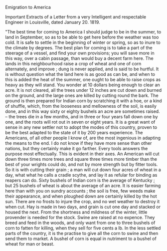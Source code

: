 Emigration to AmericaImportant Extracts of a Letter from a very Intelligent and respectable Engineer in Louisville, dated January 20. 1819."The best time for coming to America I should judge to be in the summer, to
                    land in September, so as to be able to get here before the weather was
                    too cold. It is safe to settle in the beginning of winter or spring, so as
                    to inure to the climate by degrees. The best plan for coming is to
                    take a part of the steerage of a vessel, and find your own provisions; you
                    will save more in this way, over a cabin passage, than would buy a
                    decent farm here. The lands in this neighbourhood raise a crop of wheat and
                    one of corn alternately, and improve ; dung is never applied, and is
                    said to be hurtful. It is without question what the land here is as good as
                    can be, and when to this is added the heat of the summer, one ought to
                    be able to raise crops as heavy as they will stand. You wonder at 10
                    dollars being enough to clear an acre. It is not cleared, all the
                    trees under 12 inches are cut down and burned on the ground, and the large
                    ones are killed by cutting round the bark. The ground is then prepared
                    for Indian corn by scratching it with a hoe, or a kind of shuffle,
                    which, from the looseness and mellowness of the soil, is easily done,
                    and in this way sixty or eighty bushels an acre are sometimes raised.
                    – the trees die in a few months, and in three or four years
                    fall down one by one, and the roots will rot out in seven or eight years.
                    It is a great want of sense in any new settler not to adopt the modes
                    of this country, proven to be the best adapted to the state of it by 200
                    years experience. The Americans, of all other people I know
                    of, are the most ingenious in adapting the means to the end. I do not know
                    if they have more sense than other nations, but they certainly make it go farther. Every tools answers the purpose most effectually.
                    This is evident in their axes. An American will cut down three times
                    more trees and square three times more timber than the best of your
                    wrights could do, and not by more strength but by fitter tools. So it is
                    with cutting their grain ; a man will cut down four acres of wheat in
                    a day, what what he calls a cradle scythe, and lay it as refular for
                        binding as reapers can do. Sixty bushels of Indian corn
                    is the average of Kentucky ; but 25 bushels of wheat is about the average
                    of an acre. It is easier farming here than with you on sundry accounts ; the soil is free, few weeds make their appearance,
                    and when ploughed down are certainly killed by the hot sun.
                    There are no frosts to injure the crop, and no wet weather to destroy it when cut. Hay is made in two days, and grain is
                    cut one day and stacked or housed the next. From the shortness and mildness
                    of the winter, little provender is needed for the stock. Swine are
                    raised at no expence. They breed and feed in the woods, and only want from
                    one to three bushels of corn to fatten for killing, when they sell for
                    five cents a lb. In the less settled parts of the country, it is the
                    practise to give all the corn to swine and then send them to market. A
                    bushel of corn is equal in nutriment to a bushel of wheat for man or
                    beast.